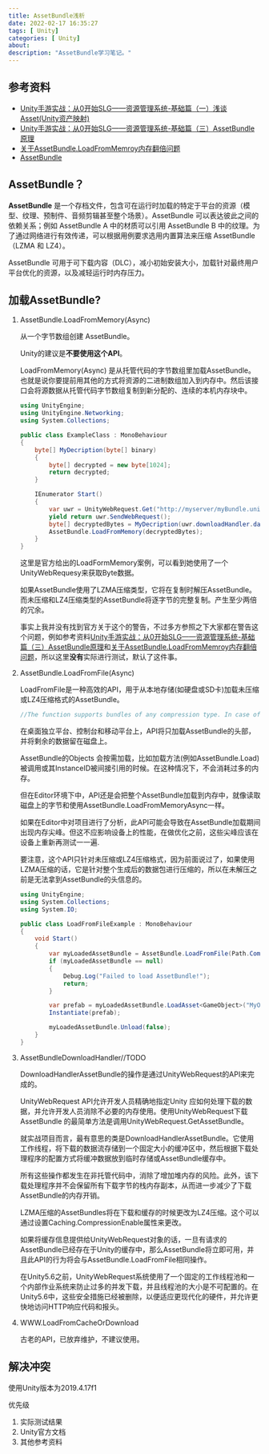 ```yaml
---
title: AssetBundle浅析
date: 2022-02-17 16:35:27
tags: [ Unity]
categories: [ Unity]
about:
description: "AssetBundle学习笔记。"
---
```


## 参考资料

+ [Unity手游实战：从0开始SLG——资源管理系统-基础篇（一）浅谈Asset(Unity资产映射)](https://zhuanlan.zhihu.com/p/96709802)
+ [Unity手游实战：从0开始SLG——资源管理系统-基础篇（三）AssetBundle原理](https://zhuanlan.zhihu.com/p/97551363)
+ [关于AssetBundle.LoadFromMemroy内存翻倍问题](https://answer.uwa4d.com/question/5e8ed8c6cd6a9b49fb4a46a3)
+ [AssetBundle](https://docs.unity3d.com/cn/current/Manual/AssetBundlesIntro.html)

## AssetBundle？

**AssetBundle** 是一个存档文件，包含可在运行时加载的特定于平台的资源（模型、纹理、预制件、音频剪辑甚至整个场景）。AssetBundle 可以表达彼此之间的依赖关系；例如 AssetBundle A 中的材质可以引用 AssetBundle B 中的纹理。为了通过网络进行有效传递，可以根据用例要求选用内置算法来压缩 AssetBundle（LZMA 和 LZ4）。

AssetBundle 可用于可下载内容（DLC），减小初始安装大小，加载针对最终用户平台优化的资源，以及减轻运行时内存压力。

## 加载AssetBundle?

1. AssetBundle.LoadFromMemory(Async)

   从一个字节数组创建 AssetBundle。

   Unity的建议是**不要使用这个API**。

   LoadFromMemory(Async) 是从托管代码的字节数组里加载AssetBundle。也就是说你要提前用其他的方式将资源的二进制数组加入到内存中。然后该接口会将源数据从托管代码字节数组复制到新分配的、连续的本机内存块中。

   ``` csharp
   using UnityEngine;
   using UnityEngine.Networking;
   using System.Collections;
   
   public class ExampleClass : MonoBehaviour
   {
       byte[] MyDecription(byte[] binary)
       {
           byte[] decrypted = new byte[1024];
           return decrypted;
       }
   
       IEnumerator Start()
       {
           var uwr = UnityWebRequest.Get("http://myserver/myBundle.unity3d");
           yield return uwr.SendWebRequest();
           byte[] decryptedBytes = MyDecription(uwr.downloadHandler.data);
           AssetBundle.LoadFromMemory(decryptedBytes);
       }
   }
   ```

   这里是官方给出的LoadFormMemory案例，可以看到她使用了一个UnityWebRequesy来获取Byte数据。

   如果AssetBundle使用了LZMA压缩类型，它将在复制时解压AssetBundle。而未压缩和LZ4压缩类型的AssetBundle将逐字节的完整复制。产生至少两倍的冗余。

   事实上我并没有找到官方关于这个的警告，不过多方参照之下大家都在警告这个问题，例如参考资料[Unity手游实战：从0开始SLG——资源管理系统-基础篇（三）AssetBundle原理](https://zhuanlan.zhihu.com/p/97551363)和[关于AssetBundle.LoadFromMemroy内存翻倍问题](https://answer.uwa4d.com/question/5e8ed8c6cd6a9b49fb4a46a3)，所以这里**没有**实际进行测试，默认了这件事。

2. AssetBundle.LoadFromFile(Async)

   LoadFromFile是一种高效的API，用于从本地存储(如硬盘或SD卡)加载未压缩或LZ4压缩格式的AssetBundle。

   ``` csharp
   //The function supports bundles of any compression type. In case of lzma compression, the data will be decompressed to the memory. Uncompressed and chunk-compressed bundles can be read directly from disk. 这里是Unity官方的介绍
   ```

   在桌面独立平台、控制台和移动平台上，API将只加载AssetBundle的头部，并将剩余的数据留在磁盘上。

   AssetBundle的Objects 会按需加载，比如加载方法(例如AssetBundle.Load)被调用或其InstanceID被间接引用的时候。在这种情况下，不会消耗过多的内存。

   但在Editor环境下中，API还是会把整个AssetBundle加载到内存中，就像读取磁盘上的字节和使用AssetBundle.LoadFromMemoryAsync一样。

   如果在Editor中对项目进行了分析，此API可能会导致在AssetBundle加载期间出现内存尖峰。但这不应影响设备上的性能，在做优化之前，这些尖峰应该在设备上重新再测试一一遍.

   要注意，这个API只针对未压缩或LZ4压缩格式，因为前面说过了，如果使用LZMA压缩的话，它是针对整个生成后的数据包进行压缩的，所以在未解压之前是无法拿到AssetBundle的头信息的。

   ``` csharp
   using UnityEngine;
   using System.Collections;
   using System.IO;
   
   public class LoadFromFileExample : MonoBehaviour
   {
       void Start()
       {
           var myLoadedAssetBundle = AssetBundle.LoadFromFile(Path.Combine(Application.streamingAssetsPath, "myassetBundle"));
           if (myLoadedAssetBundle == null)
           {
               Debug.Log("Failed to load AssetBundle!");
               return;
           }
   
           var prefab = myLoadedAssetBundle.LoadAsset<GameObject>("MyObject");
           Instantiate(prefab);
   
           myLoadedAssetBundle.Unload(false);
       }
   }
   ```

3. AssetBundleDownloadHandler//TODO

   DownloadHandlerAssetBundle的操作是通过UnityWebRequest的API来完成的。

   UnityWebRequest API允许开发人员精确地指定Unity 应如何处理下载的数据，并允许开发人员消除不必要的内存使用。使用UnityWebRequest下载AssetBundle 的最简单方法是调用UnityWebRequest.GetAssetBundle。

   就实战项目而言，最有意思的类是DownloadHandlerAssetBundle。它使用工作线程，将下载的数据流存储到一个固定大小的缓冲区中，然后根据下载处理程序的配置方式将缓冲数据放到临时存储或AssetBundle缓存中。

   所有这些操作都发生在非托管代码中，消除了增加堆内存的风险。此外，该下载处理程序并不会保留所有下载字节的栈内存副本，从而进一步减少了下载AssetBundle的内存开销。

   LZMA压缩的AssetBundles将在下载和缓存的时候更改为LZ4压缩。这个可以通过设置Caching.CompressionEnable属性来更改。

   如果将缓存信息提供给UnityWebRequest对象的话，一旦有请求的AssetBundle已经存在于Unity的缓存中，那么AssetBundle将立即可用，并且此API的行为将会与AssetBundle.LoadFromFile相同操作。

   在Unity5.6之前，UnityWebRequest系统使用了一个固定的工作线程池和一个内部作业系统来防止过多的并发下载，并且线程池的大小是不可配置的。在Unity5.6中，这些安全措施已经被删除，以便适应更现代化的硬件，并允许更快地访问HTTP响应代码和报头。

4. WWW.LoadFromCacheOrDownload

   古老的API，已放弃维护，不建议使用。

## 解决冲突

使用Unity版本为2019.4.17f1

优先级

1. 实际测试结果
1. Unity官方文档
1. 其他参考资料
